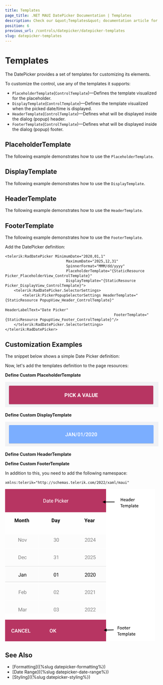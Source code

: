 ```yaml
---
title: Templates
page_title: .NET MAUI DatePicker Documentation | Templates
description: Check our &quot;Templates&quot; documentation article for Telerik DatePicker for .NET MAUI.
position: 6
previous_url: /controls/datepicker/datepicker-templates
slug: datepicker-templates
---
```


# Templates

The DatePicker provides a set of templates for customizing its elements.

To customize the control, use any of the templates it supports:

* `PlaceholderTemplate`(`ControlTemplate`)&mdash;Defines the template visualized for the placeholder.  
* `DisplayTemplate`(`ControlTemplate`)&mdash;Defines the template visualized when the picked date/time is displayed.
* `HeaderTemplate`(`ControlTemplate`)&mdash;Defines what will be displayed inside the dialog (popup) header.
* `FooterTemplate`(`ControlTemplate`)&mdash;Defines what will be displayed inside the dialog (popup) footer.

## PlaceholderTemplate

The following example demonstrates how to use the `PlaceholderTemplate`.

<snippet id='datepicker-placeholder-default-template' />

## DisplayTemplate

The following example demonstrates how to use the `DisplayTemplate`.

<snippet id='datepicker-display-default-template' />

## HeaderTemplate

The following example demonstrates how to use the `HeaderTemplate`.

<snippet id='datepicker-header-default-template' />

## FooterTemplate

The following example demonstrates how to use the `FooterTemplate`.

<snippet id='datepicker-footer-default-template' />

Add the DatePicker definition:

```XAML
<telerik:RadDatePicker MinimumDate="2020,01,1"
							MaximumDate="2025,12,31"
							SpinnerFormat="MMM/dd/yyyy"
							PlaceholderTemplate="{StaticResource Picker_PlaceholderView_ControlTemplate}"
							DisplayTemplate="{StaticResource Picker_DisplayView_ControlTemplate}">
	<telerik:RadDatePicker.SelectorSettings>
		<telerik:PickerPopupSelectorSettings HeaderTemplate="{StaticResource PopupView_Header_ControlTemplate}"
												  HeaderLabelText="Date Picker"
												  FooterTemplate="{StaticResource PopupView_Footer_ControlTemplate}"/>
	</telerik:RadDatePicker.SelectorSettings>
</telerik:RadDatePicker>
```

## Customization Examples

The snippet below shows a simple Date Picker definition:

<snippet id='datepicker-custom-templates' />

Now, let's add the templates definition to the page resources:

**Define Custom PlaceholderTemplate**

<snippet id='datepicker-placeholder-template' />

![DatePicker PlaceholderTemplate](images/datepicker_placeholder_template.png)

**Define Custom DisplayTemplate**

<snippet id='datepicker-display-template' />

![DatePicker DisplayTemplate](images/datepicker_display_template.png)

**Define Custom HeaderTemplate**

<snippet id='datepicker-header-template' />

**Define Custom FooterTemplate**

<snippet id='datepicker-footer-template' />

In addition to this, you need to add the following namespace:

```XAML
xmlns:telerik="http://schemas.telerik.com/2022/xaml/maui"
```

![DatePicker FooterTemplate](images/datepicker_header_footer_template.png)

## See Also

- [Formatting]({%slug datepicker-formatting%})
- [Date Range]({%slug datepicker-date-range%})
- [Styling]({%slug datepicker-styling%})
